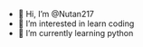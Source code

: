 - 👋 Hi, I’m @Nutan217
- 👀 I’m interested in learn coding
- 🌱 I’m currently learning python


<!---
Nutan217/Nutan217 is a ✨ special ✨ repository because its `README.md` (this file) appears on your GitHub profile.
You can click the Preview link to take a look at your changes.
--->
